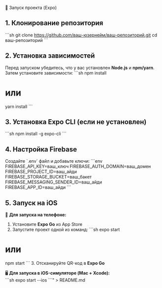 🚀 Запуск проекта (Expo)

## **1. Клонирование репозитория**
\`\`\`sh
git clone https://github.com/ваш-юзернейм/ваш-репозиторий.git
cd ваш-репозиторий
\`\`\`

## **2. Установка зависимостей**
Перед запуском убедитесь, что у вас установлен **Node.js** и **npm/yarn**.  
Затем установите зависимости:
\`\`\`sh
npm install
# или
yarn install
\`\`\`

## **3. Установка Expo CLI (если не установлен)**
\`\`\`sh
npm install -g expo-cli
\`\`\`

## **4. Настройка Firebase**
Создайте \`.env\` файл и добавьте ключи:
\`\`\`env
FIREBASE_API_KEY=ваш_ключ
FIREBASE_AUTH_DOMAIN=ваш_домен
FIREBASE_PROJECT_ID=ваш_айди
FIREBASE_STORAGE_BUCKET=ваш_бакет
FIREBASE_MESSAGING_SENDER_ID=ваш_айди
FIREBASE_APP_ID=ваш_айди
\`\`\`

## **5. Запуск на iOS**
📱 **Для запуска на телефоне:**  
1. Установите **Expo Go** из App Store  
2. Запустите проект одной из команд:
\`\`\`sh
expo start
# или
npm start
\`\`\`
3. Отсканируйте QR-код в **Expo Go**

🖥 **Для запуска в iOS-симуляторе (Mac + Xcode):**  
\`\`\`sh
expo start --ios
\`\`\`" > README.md
